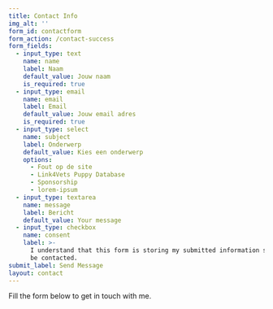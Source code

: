 ```yaml
---
title: Contact Info
img_alt: ''
form_id: contactform
form_action: /contact-success
form_fields:
  - input_type: text
    name: name
    label: Naam
    default_value: Jouw naam
    is_required: true
  - input_type: email
    name: email
    label: Email
    default_value: Jouw email adres
    is_required: true
  - input_type: select
    name: subject
    label: Onderwerp
    default_value: Kies een onderwerp
    options:
      - Fout op de site
      - Link4Vets Puppy Database
      - Sponsorship
      - lorem-ipsum
  - input_type: textarea
    name: message
    label: Bericht
    default_value: Your message
  - input_type: checkbox
    name: consent
    label: >-
      I understand that this form is storing my submitted information so I can
      be contacted.
submit_label: Send Message
layout: contact
---
```


Fill the form below to get in touch with me.
